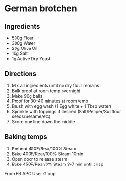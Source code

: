 # German brotchen 

## Ingredients
* 500g Flour 
* 300g Water
* 20g Olive Oil
* 10g Salt
* 1g Active Dry Yeast

## Directions
1. Mix all ingredients until no dry flour remains
2. Bulk proof at room temp overnight
3. Make 90g balls
4. Proof for 30-40 minutes at room temp
5. Brush with egg wash (1 Egg white + 1 Tbsp water)
6. Sprinkle with toppings if desired (Salt/Pepper/Sunflour seeds/Sesame/etc) 
7. Score one line down the middle

## Baking temps
1. Preheat 450F/Rear/100% Steam
2. Bake 400F/Rear/100% Steam 10min
3. Open door to release steam
4. Bake 450F/Rear/0% Steam 3-7 min until crisp

From FB APO User Group

